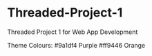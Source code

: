# Threaded-Project-1
Threaded Project 1 for Web App Development


Theme Colours:
#9a1df4 Purple
#ff9446 Orange